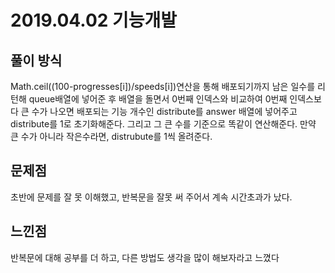 # 2019.04.02 기능개발
## 풀이 방식
Math.ceil((100-progresses[i])/speeds[i])연산을 통해 배포되기까지 남은 일수를 리턴해 queue배열에 넣어준 후
배열을 돌면서 0번째 인덱스와 비교하여 0번째 인덱스보다 큰 수가 나오면 배포되는 기능 개수인 distribute를 answer 배열에 넣어주고 distribute를 1로 초기화해준다. 그리고 그 큰 수를 기준으로 똑같이 연산해준다. 만약 큰 수가 아니라 작은수라면, distrubute를 1씩 올려준다.

## 문제점
초반에 문제를 잘 못 이해했고, 반복문을 잘못 써 주어서 계속 시간초과가 났다.
## 느낀점
반복문에 대해 공부를 더 하고, 다른 방법도 생각을 많이 해보자라고 느꼈다